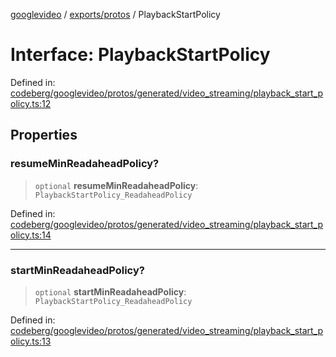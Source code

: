 [googlevideo](../../../README.md) / [exports/protos](../README.md) / PlaybackStartPolicy

# Interface: PlaybackStartPolicy

Defined in: [codeberg/googlevideo/protos/generated/video\_streaming/playback\_start\_policy.ts:12](https://github.com/LuanRT/googlevideo/blob/19854137cadaf49fd755394883dfd7fe5fdaba20/protos/generated/video_streaming/playback_start_policy.ts#L12)

## Properties

### resumeMinReadaheadPolicy?

> `optional` **resumeMinReadaheadPolicy**: `PlaybackStartPolicy_ReadaheadPolicy`

Defined in: [codeberg/googlevideo/protos/generated/video\_streaming/playback\_start\_policy.ts:14](https://github.com/LuanRT/googlevideo/blob/19854137cadaf49fd755394883dfd7fe5fdaba20/protos/generated/video_streaming/playback_start_policy.ts#L14)

***

### startMinReadaheadPolicy?

> `optional` **startMinReadaheadPolicy**: `PlaybackStartPolicy_ReadaheadPolicy`

Defined in: [codeberg/googlevideo/protos/generated/video\_streaming/playback\_start\_policy.ts:13](https://github.com/LuanRT/googlevideo/blob/19854137cadaf49fd755394883dfd7fe5fdaba20/protos/generated/video_streaming/playback_start_policy.ts#L13)
